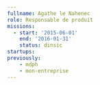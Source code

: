 ```yaml
---
fullname: Agathe le Nahenec
role: Responsable de produit
missions:
  - start: '2015-06-01'
    end: '2016-01-31'
    status: dinsic
startups:
previously:
    - mdph
    - mon-entreprise
---
```

